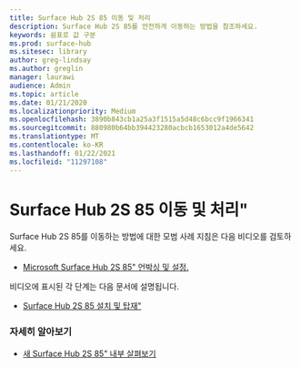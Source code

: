 ```yaml
---
title: Surface Hub 2S 85 이동 및 처리
description: Surface Hub 2S 85를 안전하게 이동하는 방법을 참조하세요.
keywords: 쉼표로 값 구분
ms.prod: surface-hub
ms.sitesec: library
author: greg-lindsay
ms.author: greglin
manager: laurawi
audience: Admin
ms.topic: article
ms.date: 01/21/2020
ms.localizationpriority: Medium
ms.openlocfilehash: 3890b843cb1a25a3f1515a5d48c6bcc9f1966341
ms.sourcegitcommit: 880980b64bb394423280acbcb1653012a4de5642
ms.translationtype: MT
ms.contentlocale: ko-KR
ms.lasthandoff: 01/22/2021
ms.locfileid: "11297108"
---
```

# Surface Hub 2S 85 이동 및 처리"

Surface Hub 2S 85를 이동하는 방법에 대한 모범 사례 지침은 다음 비디오를 검토하세요. 
- [Microsoft Surface Hub 2S 85" 언박싱 및 설정.](https://aka.ms/Hub2S85Unboxing) 

비디오에 표시된 각 단계는 다음 문서에 설명됩니다.

- [Surface Hub 2S 85 설치 및 탑재"](surface-hub-2s-85-install-mount.md)

### 자세히 알아보기
- [새 Surface Hub 2S 85" 내부 살펴보기](https://techcommunity.microsoft.com/t5/surface-it-pro-blog/inside-look-at-the-new-surface-hub-2s-85/ba-p/1721773)

